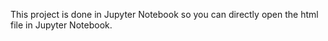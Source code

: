 This project is done in Jupyter Notebook so you can directly open the html file in Jupyter Notebook.
